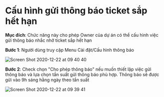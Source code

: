 # Cấu hình gửi thông báo ticket sắp hết hạn

**Mục đích**: Chức năng này cho phép Owner của dự án có thể cấu hình việc gửi thông báo nhắc nhở ticket sắp hết hạn

**Bước 1**: Người dùng truy cập Menu Cài đặt/Cấu hình thông báo

![Screen Shot 2020-12-22 at 09 40 40](https://user-images.githubusercontent.com/73808891/102842552-cee6f800-4439-11eb-9f85-71da26e35411.png)

**Bước 2**: Check chọn "Cho phép thông báo" nếu muốn thiết lập việc gửi thông báo và lựa chọn tần suất gửi thông báo phù hợp. Thông báo sẽ được gửi vào 9h sáng hằng ngày theo tần suất

![Screen Shot 2020-12-22 at 09 39 41](https://user-images.githubusercontent.com/73808891/102842489-a4953a80-4439-11eb-98a1-54ac60737f64.png)

